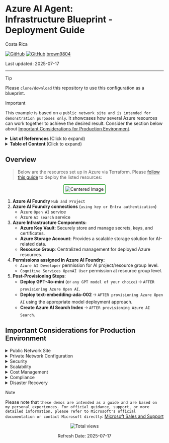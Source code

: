 # Azure AI Agent: <br/> Infrastructure Blueprint - Deployment Guide

Costa Rica

[![GitHub](https://badgen.net/badge/icon/github?icon=github&label)](https://github.com) 
[![GitHub](https://img.shields.io/badge/--181717?logo=github&logoColor=ffffff)](https://github.com/)
[brown9804](https://github.com/brown9804)

Last updated: 2025-07-17

----------

> [!TIP]
> Please `clone/download` this repository to use this configuration as a blueprint.

> [!IMPORTANT]
> This example is based on a `public network site and is intended for demonstration purposes only`. It showcases how several Azure resources can work together to achieve the desired result. Consider the section below about [Important Considerations for Production Environment](#important-considerations-for-production-environment).

<details>
<summary><b>List of References </b> (Click to expand)</summary>

- [Azure AI Foundry: Your AI App and agent factory](https://azure.microsoft.com/en-us/blog/azure-ai-foundry-your-ai-app-and-agent-factory/)
- [Microsoft Build 2025: The age of AI agents and building the open agentic web](https://blogs.microsoft.com/blog/2025/05/19/microsoft-build-2025-the-age-of-ai-agents-and-building-the-open-agentic-web/)
- [Azure AI Foundry Agent Service documentation](https://learn.microsoft.com/en-us/azure/ai-services/agents/)
- [What are the resource providers for Azure services](https://learn.microsoft.com/en-us/azure/azure-resource-manager/management/azure-services-resource-providers)
- [Role-based access control for Azure OpenAI in Azure AI Foundry Models](https://learn.microsoft.com/en-us/azure/ai-services/openai/how-to/role-based-access-control)
- [Quickstart: Deploy Azure AI Search service using Terraform](https://learn.microsoft.com/en-us/azure/search/search-get-started-terraform)
- [azurerm_ai_foundry_project](https://registry.terraform.io/providers/hashicorp/azurerm/latest/docs/resources/ai_foundry_project)
- [azure ai agent](https://github.com/nileshvj2/azure_ai_agent_workshop) - SMC workshop

</details>

<details>
<summary><b>Table of Content </b> (Click to expand)</summary>

- [Overview](#overview)
- [Important Considerations for Production Environment](#important-considerations-for-production-environment)

</details>

## Overview 

> Below are the resources set up in Azure via Terraform. Please [follow this guide](./terraform-infrastructure/) to deploy the listed resources:

<div align="center">
  <img src="https://github.com/user-attachments/assets/7aed9e41-cf9a-4c34-a49c-94a55236bffc" alt="Centered Image" style="border: 2px solid #4CAF50; border-radius: 5px; padding: 5px;"/>
</div>

1. **Azure AI Foundry** `Hub and Project`
2. **Azure AI Foundry connections** (`using key or Entra authentication`)
    - Azure `Open AI` service
    - Azure `AI search` service
3. **Azure Infrastructure Components:**
    - **Azure Key Vault**: Securely store and manage secrets, keys, and certificates.
    - **Azure Storage Account**: Provides a scalable storage solution for AI-related data.
    - **Resource Group**: Centralized management for deployed Azure resources.
4. **Permissions assigned in Azure AI Foundry:**
    - `Azure AI Developer` permission for AI project/resource group level.
    - `Cognitive Services OpenAI User` permission at resource group level.
5. **Post-Provisioning Steps**:
    - **Deploy GPT-4o-mini** (or `any GPT model of your choice`) 🡢 `AFTER provisioning Azure Open AI`.
    - **Deploy text-embedding-ada-002** 🡢 `AFTER provisioning Azure Open AI` using the appropriate model deployment approach.
    - **Create Azure AI Search Index** 🡢 `AFTER provisioning Azure AI Search`.

## Important Considerations for Production Environment

<details>
  <summary>Public Network Site</summary>
  
  > This example is based on a public network site and is intended for demonstration purposes only. It showcases how several Azure resources can work together to achieve the desired result.

</details>

<details>
  <summary>Private Network Configuration</summary>

 > For enhanced security, consider configuring your Azure resources to operate within a private network. This can be achieved using Azure Virtual Network (VNet) to isolate your resources and control inbound and outbound traffic. Implementing private endpoints for services like Azure Blob Storage and Azure Functions can further secure your data by restricting access to your VNet.

</details>

<details>
  <summary>Security</summary>

  > Ensure that you implement appropriate security measures when deploying this solution in a production environment. This includes: <br/>
  >
  > - Securing Access: Use Azure Entra ID (formerly known as Azure Active Directory or Azure AD) for authentication and role-based access control (RBAC) to manage permissions. <br/>
  > - Managing Secrets: Store sensitive information such as connection strings and API keys in Azure Key Vault. <br/>
  > - Data Encryption: Enable encryption for data at rest and in transit to protect sensitive information.

</details>

<details>
  <summary>Scalability</summary>

  > While this example provides a basic setup, you may need to scale the resources based on your specific requirements. Azure services offer various scaling options to handle increased workloads. Consider using: <br/>
  >
  > - Auto-scaling: Configure auto-scaling for Azure Functions and other services to automatically adjust based on demand. <br/>
  > - Load Balancing: Use Azure Load Balancer or Application Gateway to distribute traffic and ensure high availability.

</details>

<details>
  <summary>Cost Management</summary>

  > Monitor and manage the costs associated with your Azure resources. Use Azure Cost Management and Billing to track usage and optimize resource allocation.

</details>

<details>
  <summary>Compliance</summary>

  > Ensure that your deployment complies with relevant regulations and standards. Use Azure Policy to enforce compliance and governance policies across your resources.
</details>

<details>
  <summary>Disaster Recovery</summary>
   
> Implement a disaster recovery plan to ensure business continuity in case of failures. Use Azure Site Recovery and backup solutions to protect your data and applications.

</details>

> [!NOTE]
> Please note that `these demos are intended as a guide and are based on my personal experiences. For official guidance, support, or more detailed information, please refer to Microsoft's official documentation or contact Microsoft directly`: [Microsoft Sales and Support](https://support.microsoft.com/contactus?ContactUsExperienceEntryPointAssetId=S.HP.SMC-HOME)

<!-- START BADGE -->
<div align="center">
  <img src="https://img.shields.io/badge/Total%20views-39-limegreen" alt="Total views">
  <p>Refresh Date: 2025-07-17</p>
</div>
<!-- END BADGE -->
